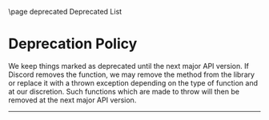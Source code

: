 \page deprecated Deprecated List

# Deprecation Policy

We keep things marked as deprecated until the next major API version. If Discord removes the function, we may remove the method from the library or replace it with a thrown exception depending on the type of function and at our discretion. Such functions which are made to throw will then be removed at the next major API version.

<hr />